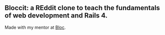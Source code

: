 ## Bloccit: a REddit clone to teach the fundamentals of web development and Rails 4.

Made with my mentor at [Bloc](http://bloc.io).
